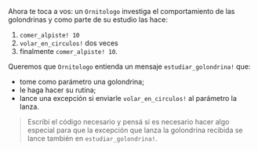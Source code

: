 Ahora te toca a vos: un `Ornitologo` investiga el comportamiento de las golondrinas y como parte de su estudio las hace:

1. `comer_alpiste! 10`
2. `volar_en_circulos!` dos veces 
3. finalmente `comer_alpiste! 10`. 

Queremos que `Ornitologo` entienda un mensaje `estudiar_golondrina!` que:

* tome como parámetro una golondrina;
* le haga hacer su rutina;
* lance una excepción si enviarle `volar_en_circulos!` al parámetro la lanza.
 
> Escribí el código necesario y pensá si es necesario hacer algo especial para que la excepción que lanza la golondrina recibida se lance también en `estudiar_golondrina!`.